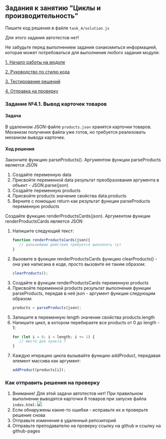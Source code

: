 ﻿## Задания к занятию "Циклы и производительность"
Пишите код решения в файле `task_4/solution.js`

Для этого задания автотестов нет!

Не забудьте перед выполнением задания ознакомиться
информацией, которая может потребоваться
для выполнения любого задания модуля:

[1. Начало работы на модуле](../before.md)

[2. Руководство по стилю кода](../styleguide.md)

[3. Тестирование решений](../test.md)

[4. Отправка на проверку](../after.md)

### Задание №4.1. Вывод карточек товаров
#### Задача
В удаленном JSON-файле `products.json` хранятся карточки товаров. 
Механизм получения файла уже готов, но требуется реализовать механизм вывода карточек.

#### Ход решения
Закончите функцию parseProducts(). 
Аргументом функции parseProducts является JSON
1. Создайте переменную data
2. Присвойте переменной data результат преобразования аргумента в объект - 
JSON.parse(json)
3. Создайте переменную products
4. Присвойте products значение свойства data.products 
5. Верните с помощью return  как результат функции parseProducts 
переменную products

Создайте функцию renderProductsCards(json). 
Аргументом функции renderProductsCards является JSON
1. Напишите следующий текст:
    ```javascript
    function renderProductsCards(json){
       // дальнейшие действия требуется выполнять тут
    }
    ```
2. Вызовите в функции renderProductsCards функцию clearProducts() - 
она уже написана в коде, просто вызовите ее таким образом: 
    ```javascript
    clearProducts();
    ```
3. Создайте в функции renderProductsCards переменную products
4. Присвойте переменной products результат выполнения функции parseProducts, 
передав в неё json - аргумент функции следующим образом:
    ```javascript
    products = parseProducts(json);
    ```
5. Запишите в переменную length значение свойства products.length
6. Напишите цикл, в котором перебираете все products от 0 до length - 1:
    ```javascript
    for (let i = 0; i < length; i += 1) {
       // место для пункта 7
    }
    ```
7. Каждую итерацию цикла вызывайте функцию addProduct,
передавая элемент массива как аргумент:
    ```javascript
    addProduct(products[i]);
    ```

### Как отправить решения на проверку
1. Внимание! Для этой задачи автотестов нет! 
При правильном выполнении выводятся карточки 8 товаров при запуске файла `index.html`:
![](../readme-img/task_4/cards.png)
2. Если обнаружены какие-то ошибки - исправьте их и проверьте решение снова
3. Отправьте изменения в удаленный репозиторий
4. Отправьте преподавателю на проверку ссылку на github и ссылку на github-pages 
